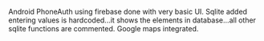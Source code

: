 Android PhoneAuth using firebase done with very basic UI.
Sqlite added entering values is hardcoded...it shows the elements in database...all other sqlite functions are commented. 
Google maps integrated.
